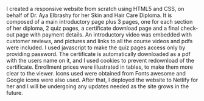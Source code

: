 I created a responsive website from scratch using HTML5 and CSS, on behalf of Dr. Aya Elbrashy for her Skin and Hair Care Diploma.
It is composed of a main introductory page plus 3 pages, one for each section of her diploma, 2 quiz pages, a certificate download page  and a final check-out page with payment details.
An introductory video was embedded with customer reviews, and pictures and links to all the  course videos and pdfs were included.
I used javascript to make the quiz pages access only by providing password.
The certificate is automatically downloaded as a pdf with the users name on it, and I used cookies to prevent redownload of the certificate.
Enrollment prices were illustrated in tables, to make them more  clear to the viewer.
Icons used were obtained from Fonts awesome and  Google icons were also used.
After that, I deployed the website to Netlify for her and I will be undergoing any updates needed as the site grows  in the future.
